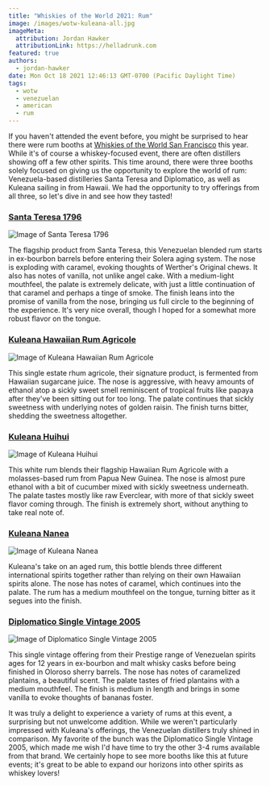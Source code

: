 ```yaml
---
title: "Whiskies of the World 2021: Rum"
image: /images/wotw-kuleana-all.jpg
imageMeta:
  attribution: Jordan Hawker
  attributionLink: https://helladrunk.com
featured: true
authors:
  - jordan-hawker
date: Mon Oct 18 2021 12:46:13 GMT-0700 (Pacific Daylight Time)
tags:
  - wotw
  - venezuelan
  - american
  - rum
---
```


If you haven't attended the event before, you might be surprised to hear there were rum booths at 
[Whiskies of the World San Francisco](/whiskies-of-the-world-2021) this year. While it's of course 
a whiskey-focused event, there are often distillers showing off a few other spirits. This time around, 
there were three booths solely focused on giving us the opportunity to explore the world of rum: 
Venezuela-based distilleries Santa Teresa and Diplomatico, as well as Kuleana sailing in from Hawaii. 
We had the opportunity to try offerings from all three, so let's dive in and see how they tasted!

### <a href="https://bit.ly/hdst1796kl" target="blank">Santa Teresa 1796</a>

![Image of Santa Teresa 1796](/images/wotw-santa-teresa-1796.jpg)

The flagship product from Santa Teresa, this Venezuelan blended rum starts in ex-bourbon barrels before 
entering their Solera aging system. The nose is exploding with caramel, evoking thoughts of Werther's 
Original chews. It also has notes of vanilla, not unlike angel cake. With a medium-light mouthfeel, 
the palate is extremely delicate, with just a little continuation of that caramel and perhaps a tinge 
of smoke. The finish leans into the promise of vanilla from the nose, bringing us full circle to the 
beginning of the experience. It's very nice overall, though I hoped for a somewhat more robust flavor 
on the tongue.

### <a href="https://bit.ly/hdkuleanaagricolekl" target="blank">Kuleana Hawaiian Rum Agricole</a>

![Image of Kuleana Hawaiian Rum Agricole](/images/wotw-kuleana-agricole.jpg)

This single estate rhum agricole, their signature product, is fermented from Hawaiian sugarcane juice. 
The nose is aggressive, with heavy amounts of ethanol atop a sickly sweet smell reminiscent of tropical 
fruits like papaya after they've been sitting out for too long. The palate continues that sickly 
sweetness with underlying notes of golden raisin. The finish turns bitter, shedding the sweetness 
altogether.

### <a href="https://bit.ly/hdkuleanahuihuikl" target="blank">Kuleana Huihui</a>

![Image of Kuleana Huihui](/images/wotw-kuleana-huihui.jpg)

This white rum blends their flagship Hawaiian Rum Agricole with a molasses-based rum from 
Papua New Guinea. The nose is almost pure ethanol with a bit of cucumber mixed with sickly sweetness 
underneath. The palate tastes mostly like raw Everclear, with more of that sickly sweet flavor coming 
through. The finish is extremely short, without anything to take real note of.

### <a href="https://bit.ly/hdkuleanananeakl" target="blank">Kuleana Nanea</a>

![Image of Kuleana Nanea](/images/wotw-kuleana-nanea.jpg)

Kuleana's take on an aged rum, this bottle blends three different international spirits together rather 
than relying on their own Hawaiian spirits alone. The nose has notes of caramel, which continues into 
the palate. The rum has a medium mouthfeel on the tongue, turning bitter as it segues into the finish.

### <a href="https://bit.ly/hddiplomatico2005ws" target="blank">Diplomatico Single Vintage 2005</a>

![Image of Diplomatico Single Vintage 2005](/images/wotw-diplomatico-2005.jpg)

This single vintage offering from their Prestige range of Venezuelan spirits ages for 12 years in 
ex-bourbon and malt whisky casks before being finished in Oloroso sherry barrels. The nose has notes of 
caramelized plantains, a beautiful scent. The palate tastes of fried plantains with a medium mouthfeel. 
The finish is medium in length and brings in some vanilla to evoke thoughts of bananas foster.

It was truly a delight to experience a variety of rums at this event, a surprising but not unwelcome 
addition. While we weren't particularly impressed with Kuleana's offerings, the Venezuelan distillers 
truly shined in comparison. My favorite of the bunch was the Diplomatico Single Vintage 2005, which 
made me wish I'd have time to try the other 3-4 rums available from that brand. We certainly hope to 
see more booths like this at future events; it's great to be able to expand our horizons into other 
spirits as whiskey lovers!
